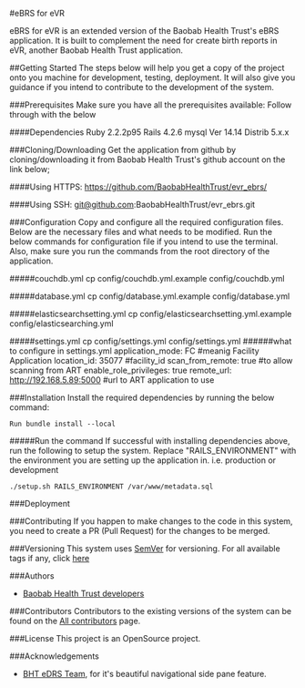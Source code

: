 #eBRS for eVR

eBRS for eVR is an extended version of the Baobab Health Trust's eBRS application. It is built to complement the need for 
create birth reports in eVR, another Baobab Health Trust application. 

##Getting Started
The steps below will help you get a copy of the project onto you machine for development, testing, deployment. 
It will also give you guidance if you intend to contribute to the development of the system.

###Prerequisites
Make sure you have all the prerequisites available: Follow through with the below

####Dependencies
    Ruby 2.2.2p95 
    Rails 4.2.6
    mysql Ver 14.14 Distrib 5.x.x
    
###Cloning/Downloading
Get the application from github by cloning/downloading it from Baobab Health Trust's github account on the link below;

####Using HTTPS:
    https://github.com/BaobabHealthTrust/evr_ebrs/
    
####Using SSH:
    git@github.com:BaobabHealthTrust/evr_ebrs.git
    
###Configuration
Copy and configure all the required configuration files. Below are the necessary files and what needs to be modified.
Run the below commands for configuration file if you intend to use the terminal. Also, make sure you run the commands
from the root directory of the application.

#####couchdb.yml
    cp config/couchdb.yml.example config/couchdb.yml

#####database.yml
    cp config/database.yml.example config/database.yml

#####elasticsearchsetting.yml
    cp config/elasticsearchsetting.yml.example config/elasticsearching.yml

#####settings.yml
    cp config/settings.yml config/settings.yml
######what to configure in settings.yml
    application_mode: FC #meanig Facility Application
    location_id: 35077  #facility_id
    scan_from_remote: true #to allow scanning from ART
    enable_role_privileges: true 
    remote_url: http://192.168.5.89:5000 #url to ART application to use 
    
###Installation
Install the required dependencies by running the below command:
    
    Run bundle install --local

#####Run the command 
If successful with installing dependencies above, run the following to setup the system. Replace "RAILS_ENVIRONMENT" 
with the environment you are setting up the application in. i.e. production or development

    ./setup.sh RAILS_ENVIRONMENT /var/www/metadata.sql

###Deployment

###Contributing
If you happen to make changes to the code in this system, you need to create a PR (Pull Request) for the changes to be merged.

###Versioning
This system uses [SemVer](http://semver.org/) for versioning.
For all available tags if any, click [here](https://github.com/BaobabHealthTrust/evr_ebrs/tags)

###Authors
* [Baobab Health Trust developers](https://github.com/orgs/BaobabHealthTrust/teams/developers/members)

###Contributors
Contributors to the existing versions of the system can be found on the
[All contributors](https://github.com/BaobabHealthTrust/evr_ebrs/graphs/contributors) page.

###License
This project is an OpenSource project.

###Acknowledgements
* [BHT eDRS Team](), for it's beautiful navigational side pane feature.

